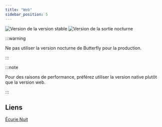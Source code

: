 ```yaml
---
title: "Web"
sidebar_position: 5
---
```


![Version de la version stable](https://img.shields.io/badge/dynamic/yaml?color=c4840d&label=Stable&query=%24.version&url=https%3A%2F%2Fraw.githubusercontent.com%2FLinwoodCloud%2Fbutterfly%2Fmain%2Fapp%2Fpubspec.yaml&style=for-the-badge) ![Version de la sortie nocturne](https://img.shields.io/badge/dynamic/yaml?color=f7d28c&label=Nightly&query=%24.version&url=https%3A%2F%2Fraw.githubusercontent.com%2FLinwoodCloud%2Fbutterfly%2Fdevelop%2Fapp%2Fpubspec.yaml&style=for-the-badge)

:::warning

Ne pas utiliser la version nocturne de Butterfly pour la production.

:::

:::note

Pour des raisons de performance, préférez utiliser la version native plutôt que la version web.

:::

## Liens

<div className="row margin-bottom--lg padding--sm">
<a class="button button--outline button--info button--lg margin--sm" href="https://butterfly.linwood.dev">
  Écurie
</a>
<a class="button button--outline button--danger button--lg margin--sm" href="https://preview.butterfly.linwood.dev">
  Nuit
</a>
</div>
